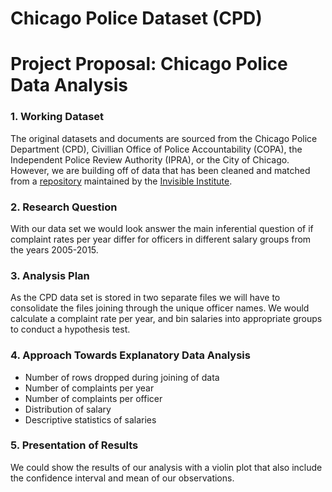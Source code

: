 # Chicago Police Dataset (CPD)

# Project Proposal: Chicago Police Data Analysis

### 1. Working Dataset

The original datasets and documents are sourced from the Chicago Police Department (CPD), Civillian Office of Police Accountability (COPA), the Independent Police Review Authority (IPRA), or the City of Chicago. However, we are building off of data that has been cleaned and matched from a [repository](https://github.com/invinst/chicago-police-data) maintained by the [Invisible Institute](https://invisible.institute/introduction). 

### 2. Research Question

With our data set we would look answer the main inferential question of if complaint rates per year differ for officers in different salary groups from the years 2005-2015.

### 3. Analysis Plan

As the CPD data set is stored in two separate files we will have to consolidate the files joining through the unique officer names. We would calculate a complaint rate per year, and bin salaries into appropriate groups to conduct a hypothesis test. 

### 4. Approach Towards Explanatory Data Analysis 

- Number of rows dropped during joining of data
- Number of complaints per year
- Number of complaints per officer
- Distribution of salary 
- Descriptive statistics of salaries

### 5. Presentation of Results

We could show the results of our analysis with a violin plot that also include the confidence interval and mean of our observations.

